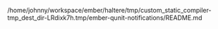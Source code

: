 /home/johnny/workspace/ember/haltere/tmp/custom_static_compiler-tmp_dest_dir-LRdixk7h.tmp/ember-qunit-notifications/README.md